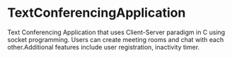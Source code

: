 # TextConferencingApplication
Text Conferencing Application that uses Client-Server paradigm in C using socket programming. Users can create meeting rooms and chat with each other.Additional features include user registration, inactivity timer.
